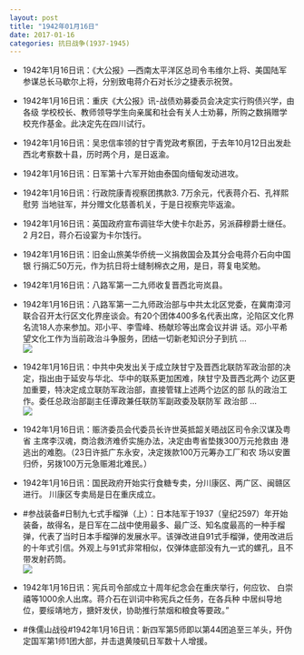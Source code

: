 ```yaml
---
layout: post
title: "1942年01月16日"
date: 2017-01-16
categories: 抗日战争(1937-1945)
---
```


<meta name="referrer" content="no-referrer" />

- 1942年1月16日讯：《大公报》—西南太平洋区总司令韦维尔上将、美国陆军 参谋总长马歇尔上将，分别致电蒋介石对长沙之捷表示祝贺。 

- 1942年1月16日讯：重庆《大公报》讯-战债劝募委员会决定实行购债兴学，由各级 学校校长、教师领导学生向亲属和社会有关人士劝募，所购之数捐赠学 校充作基金。此决定先在四川试行。 

- 1942年1月16日讯：吴忠信率领的甘宁青党政考察团，于去年10月12日出发赴 西北考察数十县，历时两个月，是日返渝。 

- 1942年1月16日讯：日军第十六军开始由泰国向缅甸发动进攻。 

- 1942年1月16日讯：行政院康青视察团携款3. 7万余元，代表蒋介石、孔祥熙慰劳 当地驻军，并分赠文化慈善机关，于是日视察完毕返渝。 

- 1942年1月16日讯：英国政府宣布调驻华大使卡尔赴苏，另派薛穆爵士继任。2 月2日，蒋介石设宴为卡尔饯行。 

- 1942年1月16日讯：旧金山旅美华侨统一义捐救国会及其分会电蒋介石向中国银 行捐汇50万元，作为抗日将士缝制棉衣之用，是日，蒋复电奖勉。 

- 1942年1月16日讯：八路军第一二九师收复晋西北岢岚县。 

- 1942年1月16日讯：八路军第一二九师政治部与中共太北区党委，在冀南漳河联合召开太行区文化界座谈会。有20个团体400多名代表出席，沦陷区文化界名流18人亦来参加。邓小平、李雪峰、杨献珍等出席会议并讲 话。邓小平希望文化工作为当前政治斗争服务，团结一切新老知识分子到抗 ... <br/><img src="https://ww2.sinaimg.cn/large/aca367d8jw1fbsfm7jovzj20c8090q41.jpg" />

- 1942年1月16日讯：中共中央发出关于成立陕甘宁及晋西北联防军政治部的决 定，指出由于延安与华北、华中的联系更加困难，陕甘宁及晋西北两个 边区更加重要，特决定成立联防军政治部，直接管辖上述两个边区的部 队的政治工作。委任总政治部副主任谭政兼任联防军副政委及联防军 政治部 ... <br/><img src="https://ww2.sinaimg.cn/large/aca367d8jw1fbsdvq6bxfj20c80aydha.jpg" />

- 1942年1月16日讯：赈济委员会代委员长许世英抵韶关晤战区司令余汉谋及粤省 主席李汉魂，商洽救济难侨实施办法，决定由粤省垫拨300万元抢救由 港逃出的难胞。（23日许抵广东永安，决定拨款100万元筹办工厂和农 场以安置归侨，另拨100万元急赈湘北难民。） 

- 1942年1月16日讯：国民政府开始实行食糖专卖，分川康区、两广区、闽赣区进行。 川康区专卖局是日在重庆成立。 

- #参战装备#日制九七式手榴弹（上）：日本陆军于1937（皇纪2597）年开始装备，故得名，是日军在二战中使用最多、最广泛、知名度最高的一种手榴弹，代表了当时日本手榴弹的发展水平。该弹改进自91式手榴弹，使用改进后的十年式引信。外观上与91式非常相似，仅弹体底部没有九一式的螺孔，且不带发射药筒。 <br/><img src="https://ww2.sinaimg.cn/large/aca367d8jw1fbs8p7vte8j205k0mgmyz.jpg" />

- 1942年1月16日讯：宪兵司令部成立十周年纪念会在重庆举行，何应钦、 白崇禧等1000余人出席。蒋介石在训词中称宪兵之任务，在各兵种 中居纠导地位，要绥靖地方，搪奸发伏，协助推行禁烟和粮食等要政。” 

- #侏儒山战役#1942年1月16日讯：新四军第5师即以第44团追至三羊头，歼伪定国军第1师1团大部，并击退黄陵矶日军数十人增援。 

